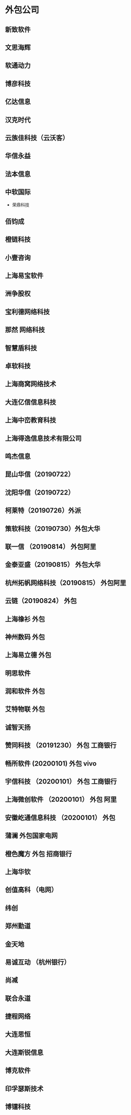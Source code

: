 # 外包公司

## 新致软件

## 文思海辉

## 软通动力

## 博彦科技

## 亿达信息

## 汉克时代

## 云族佳科技（云沃客）

## 华信永益

## 法本信息

## 中软国际
 - 荣鼎科技

## 佰钧成

## 橙链科技

## 小壹咨询

## 上海易宝软件

## 洲争股权

## 宝利德网络科技

## 那然 网络科技

## 智慧盾科技

## 卓软科技

## 上海商窝网络技术

## 大连亿信信息科技

## 上海中峦教育科技

## 上海得逸信息技术有限公司

## 鸣杰信息

## 昆山华信（20190722）

## 沈阳华信（20190722）

## 柯莱特（20190726）外派


## 策软科技（20190730）外包大华


## 联一信 （20190814） 外包阿里

## 金泰亚盛（20190815） 外包大华

## 杭州拓帆网络科技（20190815） 外包阿里

## 云链（20190824） 外包


## 上海橡衫 外包

## 神州数码 外包

## 上海易立德 外包

## 明思软件

## 润和软件 外包

## 艾特物联 外包

## 诚智天扬

## 赞同科技 （20191230） 外包 工商银行

## 畅所软件 (20200101) 外包 vivo

## 宇信科技 （20200101） 外包 工商银行

## 上海微创软件 （20200101） 外包 阿里

## 安徽屹通信息科技  （20200101） 外包

## 蒲澜  外包国家电网

## 橙色魔方 外包 招商银行

## 上海华钦

## 创值高科 （电网）


## 纬创

## 郑州勤道

## 金天地


## 易诚互动 （杭州银行）


## 尚减


## 联合永道


## 捷程网络


## 大连思恒


## 大连斯锐信息


## 博克软件



## 印孚瑟斯技术


## 博镭科技



